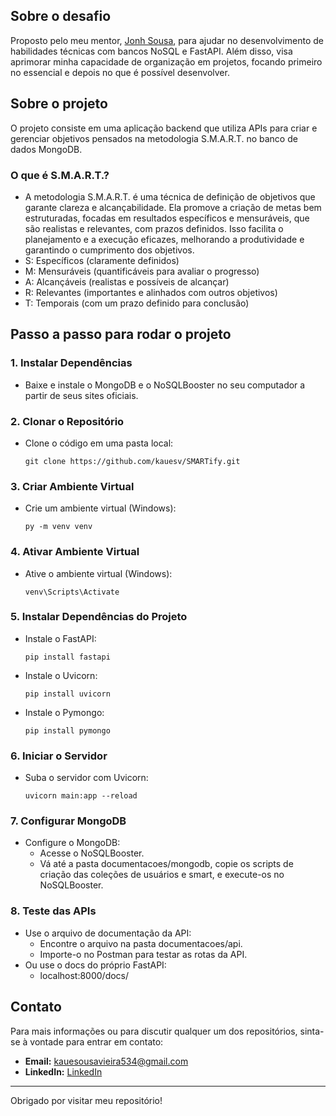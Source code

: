## Sobre o desafio

Proposto pelo meu mentor, [Jonh Sousa](https://www.linkedin.com/in/jonhsousa/), para ajudar no desenvolvimento de habilidades técnicas com bancos NoSQL e FastAPI. Além disso, visa aprimorar minha capacidade de organização em projetos, focando primeiro no essencial e depois no que é possível desenvolver.

## Sobre o projeto

O projeto consiste em uma aplicação backend que utiliza APIs para criar e gerenciar objetivos pensados na metodologia S.M.A.R.T. no banco de dados MongoDB.
### O que é S.M.A.R.T.?
- A metodologia S.M.A.R.T. é uma técnica de definição de objetivos que garante clareza e alcançabilidade. Ela promove a criação de metas bem estruturadas, focadas em resultados específicos e mensuráveis, que são realistas e relevantes, com prazos definidos. Isso facilita o planejamento e a execução eficazes, melhorando a produtividade e garantindo o cumprimento dos objetivos.
- S: Específicos (claramente definidos)
- M: Mensuráveis (quantificáveis para avaliar o progresso)
- A: Alcançáveis (realistas e possíveis de alcançar)
- R: Relevantes (importantes e alinhados com outros objetivos)
- T: Temporais (com um prazo definido para conclusão)

## Passo a passo para rodar o projeto
### 1. Instalar Dependências
- Baixe e instale o MongoDB e o NoSQLBooster no seu computador a partir de seus sites oficiais.

### 2. Clonar o Repositório
- Clone o código em uma pasta local:
    ```
    git clone https://github.com/kauesv/SMARTify.git
    ```

### 3. Criar Ambiente Virtual
- Crie um ambiente virtual (Windows):
    ```
    py -m venv venv
    ```

### 4. Ativar Ambiente Virtual
- Ative o ambiente virtual (Windows):
    ```
    venv\Scripts\Activate
    ```

### 5. Instalar Dependências do Projeto
- Instale o FastAPI:
    ```
    pip install fastapi
    ```
- Instale o Uvicorn:
    ```
    pip install uvicorn
    ```
- Instale o Pymongo:
    ```
    pip install pymongo
    ```

### 6. Iniciar o Servidor
- Suba o servidor com Uvicorn:
    ```
    uvicorn main:app --reload
    ```

### 7. Configurar MongoDB
- Configure o MongoDB:
    - Acesse o NoSQLBooster.
    - Vá até a pasta documentacoes/mongodb, copie os scripts de criação das coleções de usuários e smart, e execute-os no NoSQLBooster.

### 8. Teste das APIs
- Use o arquivo de documentação da API:
    - Encontre o arquivo na pasta documentacoes/api.
    - Importe-o no Postman para testar as rotas da API.
- Ou use o docs do próprio FastAPI:
    - localhost:8000/docs/

## Contato

Para mais informações ou para discutir qualquer um dos repositórios, sinta-se à vontade para entrar em contato:

- **Email:** [kauesousavieira534@gmail.com](mailto:kauesousavieira534@gmail.com)
- **LinkedIn:** [LinkedIn](https://www.linkedin.com/in/kaue-sousa-vieira/)

---
Obrigado por visitar meu repositório!
